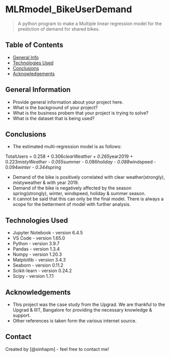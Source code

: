 # MLRmodel_BikeUserDemand
> A python program to make a Multiple linear regression model for the prediction of demand for shared bikes.


## Table of Contents
* [General Info](#general-information)
* [Technologies Used](#technologies-used)
* [Conclusions](#conclusions)
* [Acknowledgements](#acknowledgements)


## General Information
- Provide general information about your project here.
- What is the background of your project?
- What is the business probem that your project is trying to solve?
- What is the dataset that is being used?


## Conclusions
- The estimated multi-regression model is as follows:

TotalUsers = 0.258 + 0.306*clearWeather + 0.265*year2019 + 0.223*mistyWeather - 0.055*summer - 0.086*holiday - 0.088*windspeed - 0.094*winter - 0.344*spring

- Demand of the bike is positively correlated with clear weather(strongly), mistyweather & with year 2019.
- Demand of the bike is negatively affected by the season spring(strongly), winter, windspeed, holiday & summer season.
- It cannot be said that this can only be the final model. There is always a scope for the betterment of model with further analysis.


## Technologies Used
- Jupyter Notebook - version 6.4.5
- VS Code - version 1.65.0
- Python - version 3.9.7
- Pandas - version 1.3.4
- Numpy - version 1.20.3
- Matplotlib - version 3.4.3
- Seaborn - version 0.11.2
- Scikit-learn - version 0.24.2
- Scipy - version 1.7.1


## Acknowledgements
- This project was the case study from the Upgrad. We are thankful to the Upgrad & IIIT, Bangalore for providing the necessary knowledge & support.
- Other references is taken form the various internet source.


## Contact
Created by [@sinhapm] - feel free to contact me!
